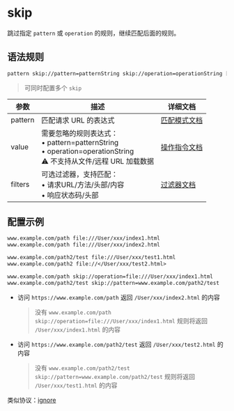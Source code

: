 # skip
跳过指定 `pattern` 或 `operation` 的规则，继续匹配后面的规则。

## 语法规则
``` txt
pattern skip://pattern=patternString skip://operation=operationString [filters...]
```
> 可同时配置多个 `skip`

| 参数    | 描述                                                         | 详细文档                  |
| ------- | ------------------------------------------------------------ | ------------------------- |
| pattern | 匹配请求 URL 的表达式                                        | [匹配模式文档](./pattern) |
| value   | 需要忽略的规则表达式：<br/>• pattern=patternString<br/>• operation=operationString<br/>⚠️ 不支持从文件/远程 URL 加载数据 | [操作指令文档](./operation)   |
| filters | 可选过滤器，支持匹配：<br/>• 请求URL/方法/头部/内容<br/>• 响应状态码/头部 | [过滤器文档](./filters) |

## 配置示例
``` txt
www.example.com/path file:///User/xxx/index1.html
www.example.com/path file:///User/xxx/index2.html

www.example.com/path2/test file:///User/xxx/test1.html
www.example.com/path2 file://</User/xxx/test2.html>

www.example.com/path skip://operation=file:///User/xxx/index1.html
www.example.com/path2/test skip://pattern=www.example.com/path2/test
```

- 访问 `https://www.example.com/path` 返回 `/User/xxx/index2.html` 的内容
    > 没有 `www.example.com/path skip://operation=file:///User/xxx/index1.html` 规则将返回 `/User/xxx/index1.html` 的内容
- 访问 `https://www.example.com/path2/test` 返回 `/User/xxx/test2.html` 的内容
    > 没有 `www.example.com/path2/test skip://pattern=www.example.com/path2/test` 规则将返回 `/User/xxx/test1.html` 的内容

类似协议：[ignore](./ignore)
